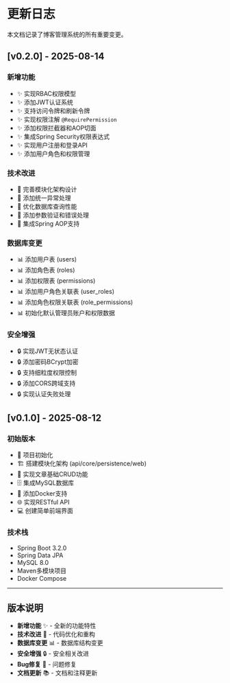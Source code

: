 # 更新日志

本文档记录了博客管理系统的所有重要变更。

## [v0.2.0] - 2025-08-14

### 新增功能
- ✨ 实现RBAC权限模型
- ✨ 添加JWT认证系统
- ✨ 支持访问令牌和刷新令牌
- ✨ 实现权限注解 `@RequirePermission`
- ✨ 添加权限拦截器和AOP切面
- ✨ 集成Spring Security权限表达式
- ✨ 实现用户注册和登录API
- ✨ 添加用户角色和权限管理

### 技术改进
- 🔧 完善模块化架构设计
- 🔧 添加统一异常处理
- 🔧 优化数据库查询性能
- 🔧 添加参数验证和错误处理
- 🔧 集成Spring AOP支持

### 数据库变更
- 📊 添加用户表 (users)
- 📊 添加角色表 (roles)
- 📊 添加权限表 (permissions)
- 📊 添加用户角色关联表 (user_roles)
- 📊 添加角色权限关联表 (role_permissions)
- 📊 初始化默认管理员账户和权限数据

### 安全增强
- 🔒 实现JWT无状态认证
- 🔒 添加密码BCrypt加密
- 🔒 支持细粒度权限控制
- 🔒 添加CORS跨域支持
- 🔒 实现认证失败处理

## [v0.1.0] - 2025-08-12

### 初始版本
- 🎉 项目初始化
- 🏗️ 搭建模块化架构 (api/core/persistence/web)
- 📝 实现文章基础CRUD功能
- 🗄️ 集成MySQL数据库
- 🐳 添加Docker支持
- 🌐 实现RESTful API
- 💻 创建简单前端界面

### 技术栈
- Spring Boot 3.2.0
- Spring Data JPA
- MySQL 8.0
- Maven多模块项目
- Docker Compose

---

## 版本说明

- **新增功能** ✨ - 全新的功能特性
- **技术改进** 🔧 - 代码优化和重构
- **数据库变更** 📊 - 数据库结构变更
- **安全增强** 🔒 - 安全相关改进
- **Bug修复** 🐛 - 问题修复
- **文档更新** 📚 - 文档和注释更新